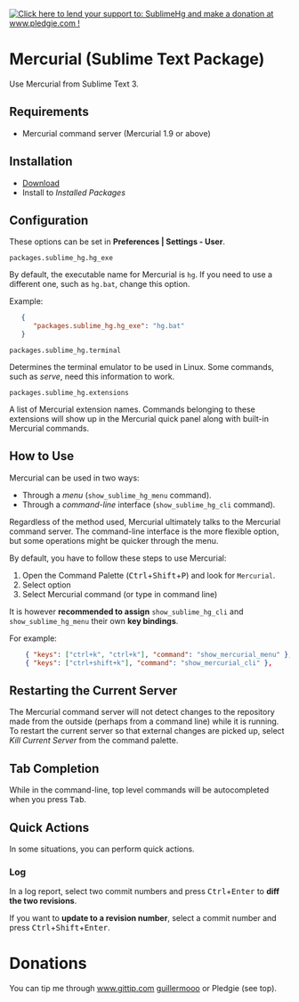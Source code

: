 <a href='http://www.pledgie.com/campaigns/19374'><img alt='Click here to lend your support to: SublimeHg and make a donation at www.pledgie.com !' src='http://www.pledgie.com/campaigns/19374.png?skin_name=chrome' border='0' /></a>

# Mercurial (Sublime Text Package)

Use Mercurial from Sublime Text 3.


## Requirements

* Mercurial command server (Mercurial 1.9 or above)


## Installation

- [Download](https://bitbucket.org/guillermooo/mercurial/downloads/Mercurial.sublime-package)
- Install to *Installed Packages*


## Configuration

These options can be set in **Preferences | Settings - User**.

`packages.sublime_hg.hg_exe`

By default, the executable name for Mercurial is ``hg``. If you need to
use a different one, such as ``hg.bat``, change this option.

Example:

```json
   {
      "packages.sublime_hg.hg_exe": "hg.bat"
   }
```

`packages.sublime_hg.terminal`

Determines the terminal emulator to be used in Linux. Some commands, such
as *serve*, need this information to work.

`packages.sublime_hg.extensions`

A list of Mercurial extension names. Commands belonging to these extensions
will show up in the Mercurial quick panel along with built-in Mercurial
commands.


## How to Use

Mercurial can be used in two ways:

- Through a *menu* (`show_sublime_hg_menu` command).
- Through a *command-line* interface (`show_sublime_hg_cli` command).

Regardless of the method used, Mercurial ultimately talks to the Mercurial
command server. The command-line interface is the more flexible option, but
some operations might be quicker through the menu.

By default, you have to follow these steps to use Mercurial:

1. Open the Command Palette (<kbd>Ctrl</kbd>+<kbd>Shift</kbd>+<kbd>P</kbd>) and look for `Mercurial`.
2. Select option
3. Select Mercurial command (or type in command line)

It is however **recommended to assign** ``show_sublime_hg_cli`` and
``show_sublime_hg_menu`` their own **key bindings**.

For example:

```json
	{ "keys": ["ctrl+k", "ctrl+k"], "command": "show_mercurial_menu" },
	{ "keys": ["ctrl+shift+k"], "command": "show_mercurial_cli" },
```

## Restarting the Current Server

The Mercurial command server will not detect changes to the repository made
from the outside (perhaps from a command line) while it is running. To restart
the current server so that external changes are picked up, select
*Kill Current Server* from the command palette.

## Tab Completion

While in the command-line, top level commands will be autocompleted when you
press <kbd>Tab</kbd>.


## Quick Actions

In some situations, you can perform quick actions.

### Log

In a log report, select two commit numbers and press
<kbd>Ctrl</kbd>+<kbd>Enter</kbd> to **diff the two revisions**.

If you want to **update to a revision number**, select a commit number and
press <kbd>Ctrl</kbd>+<kbd>Shift</kbd>+<kbd>Enter</kbd>.


Donations
=========

You can tip me through www.gittip.com [guillermooo](http://www.gittip.com/guillermooo/) or Pledgie (see top).
	